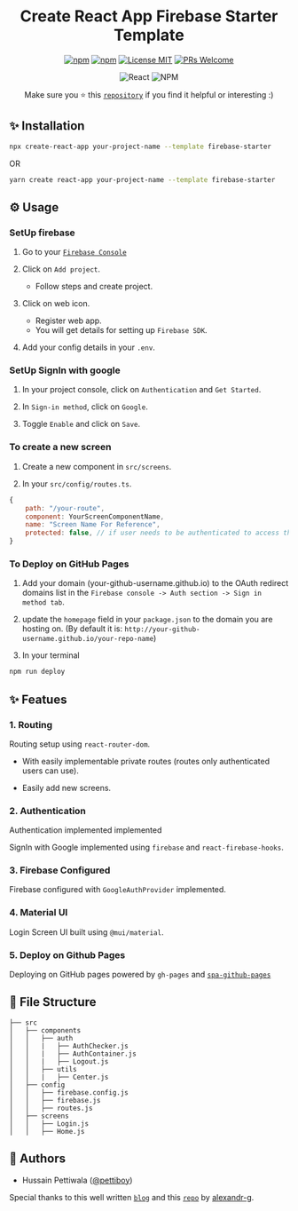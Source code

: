 <div align="center">

# Create React App Firebase Starter Template

[![npm](https://img.shields.io/npm/v/cra-template-firebase-starter.svg)](https://npmjs.com/package/cra-template-firebase-starter)
[![npm](https://img.shields.io/npm/dy/cra-template-firebase-starter.svg)](https://npmjs.com/package/cra-template-firebase-starter)
[![License MIT](https://img.shields.io/badge/license-MIT-orange.svg?style=flat)](https://raw.githubusercontent.com/pettiboy/cra-template-firebase-starter/main/LICENSE)
[![PRs Welcome](https://img.shields.io/badge/PRs-Welcome-brightgreen.svg)](https://github.com/pettiboy/cra-template-firebase-starter/pulls)

![React](https://img.shields.io/badge/React-20232A?style=for-the-badge&logo=react&logoColor=61DAFB)
![NPM](https://img.shields.io/badge/npm-CB3837?style=for-the-badge&logo=npm&logoColor=white)

Make sure you ⭐️ this [`repository`](https://github.com/pettiboy/cra-template-firebase-starter) if you find it helpful or interesting :)

</div>

## ✨ Installation

```bash
npx create-react-app your-project-name --template firebase-starter
```

OR

```bash
yarn create react-app your-project-name --template firebase-starter
```

## ⚙️ Usage

### SetUp firebase

1. Go to your [`Firebase Console`](https://console.firebase.google.com/)

2. Click on `Add project`.

   - Follow steps and create project.

3. Click on web icon.

   - Register web app.
   - You will get details for setting up `Firebase SDK`.

4. Add your config details in your `.env`.

### SetUp SignIn with google

1. In your project console, click on `Authentication` and `Get Started`.

2. In `Sign-in method`, click on `Google`.

3. Toggle `Enable` and click on `Save`.

### To create a new screen

1. Create a new component in `src/screens`.

2. In your `src/config/routes.ts`.

```js
{
    path: "/your-route",
    component: YourScreenComponentName,
    name: "Screen Name For Reference",
    protected: false, // if user needs to be authenticated to access this screen
}
```

### To Deploy on GitHub Pages

1. Add your domain (your-github-username.github.io) to the OAuth redirect domains list in the `Firebase console -> Auth section -> Sign in method tab`.

2. update the `homepage` field in your `package.json` to the domain you are hosting on. (By default it is: `http://your-github-username.github.io/your-repo-name`)

3. In your terminal

```bash
npm run deploy
```

## ✨ Featues

### 1. Routing

Routing setup using `react-router-dom`.

- With easily implementable private routes (routes only authenticated users can use).

- Easily add new screens.

### 2. Authentication

Authentication implemented implemented

SignIn with Google implemented using `firebase` and `react-firebase-hooks`.

### 3. Firebase Configured

Firebase configured with `GoogleAuthProvider` implemented.

### 4. Material UI

Login Screen UI built using `@mui/material`.

### 5. Deploy on Github Pages

Deploying on GitHub pages powered by `gh-pages` and [`spa-github-pages`](https://github.com/rafgraph/spa-github-pages)

## 🔧 File Structure

```
├── src
│   ├── components
│   │   ├── auth
│   │   |   ├── AuthChecker.js
│   │   |   ├── AuthContainer.js
│   │   |   ├── Logout.js
│   │   ├── utils
│   │   |   ├── Center.js
│   ├── config
│   │   ├── firebase.config.js
│   │   ├── firebase.js
│   │   ├── routes.js
│   ├── screens
│   │   ├── Login.js
│   │   ├── Home.js
```

## 📝 Authors

- Hussain Pettiwala ([@pettiboy](https://github.com/pettiboy))

Special thanks to this well written [`blog`](https://grischuk.de/how-to-create-custom-create-react-app-cra-templates) and this [`repo`](https://github.com/alexandr-g/cra-template-typescript-redux) by [alexandr-g](https://github.com/alexandr-g).
